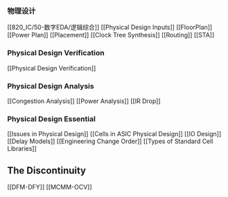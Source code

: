 
### 物理设计
[[820_IC/50-数字EDA/逻辑综合]]
[[Physical Design Inputs]]
[[FloorPlan]]
[[Power Plan]]
[[Placement]]
[[Clock Tree Synthesis]]
[[Routing]]
[[STA]]

### Physical Design Verification
[[Physical Design Verification]]


### Physical Design Analysis
[[Congestion Analysis]]
[[Power Analysis]]
[[IR Drop]]


### Physical Design Essential
[[Issues in Physical Design]]
[[Cells in ASIC Physical Design]]
[[IO Design]]
[[Delay Models]]
[[Engineering Change Order]]
[[Types of Standard Cell Libraries]]

## The Discontinuity
[[DFM-DFY]]
[[MCMM-OCV]]



